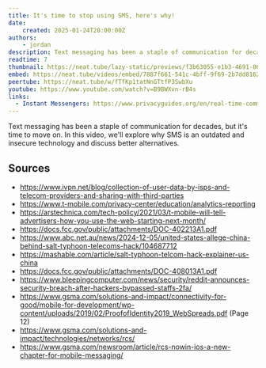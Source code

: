 ```yaml
---
title: It's time to stop using SMS, here's why!
date:
    created: 2025-01-24T20:00:00Z
authors:
    - jordan
description: Text messaging has been a staple of communication for decades, but it's time to move on. In this video, we'll explore why SMS is an outdated and insecure technology and discuss better alternatives.
readtime: 7
thumbnail: https://neat.tube/lazy-static/previews/f3b63055-e1b3-4691-8687-4a838738141b.jpg
embed: https://neat.tube/videos/embed/7887f661-541c-4bff-9f69-2b7dd81622ca
peertube: https://neat.tube/w/fTfKp1tatNnGTtfP3SwbXu
youtube: https://www.youtube.com/watch?v=B9BWXvn-rB4s
links:
  - Instant Messengers: https://www.privacyguides.org/en/real-time-communication/
---
```


Text messaging has been a staple of communication for decades, but it's time to move on. In this video, we'll explore why SMS is an outdated and insecure technology and discuss better alternatives.

## Sources

- <https://www.ivpn.net/blog/collection-of-user-data-by-isps-and-telecom-providers-and-sharing-with-third-parties>
- <https://www.t-mobile.com/privacy-center/education/analytics-reporting>
- <https://arstechnica.com/tech-policy/2021/03/t-mobile-will-tell-advertisers-how-you-use-the-web-starting-next-month/>
- <https://docs.fcc.gov/public/attachments/DOC-402213A1.pdf>
- <https://www.abc.net.au/news/2024-12-05/united-states-allege-china-behind-salt-typhoon-telecoms-hack/104687712>
- <https://mashable.com/article/salt-typhoon-telcom-hack-explainer-us-china>
- <https://docs.fcc.gov/public/attachments/DOC-408013A1.pdf>
- <https://www.bleepingcomputer.com/news/security/reddit-announces-security-breach-after-hackers-bypassed-staffs-2fa/>
- <https://www.gsma.com/solutions-and-impact/connectivity-for-good/mobile-for-development/wp-content/uploads/2019/02/ProofofIdentity2019_WebSpreads.pdf> (Page 12)
- <https://www.gsma.com/solutions-and-impact/technologies/networks/rcs/>
- <https://www.gsma.com/newsroom/article/rcs-nowin-ios-a-new-chapter-for-mobile-messaging/>
